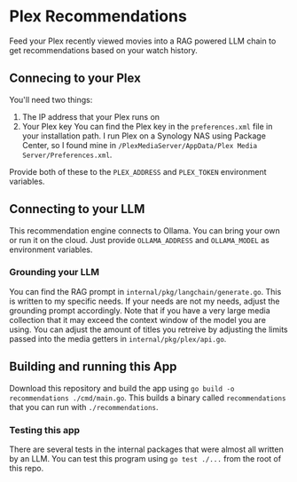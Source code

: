 # Plex Recommendations
Feed your Plex recently viewed movies into a RAG powered LLM chain to get recommendations based on your watch history.

## Connecing to your Plex
You'll need two things:
1. The IP address that your Plex runs on
2. Your Plex key
You can find the Plex key in the `preferences.xml` file in your installation path.
I run Plex on a Synology NAS using Package Center, so I found mine in 
`/PlexMediaServer/AppData/Plex Media Server/Preferences.xml`. 

Provide both of these to the `PLEX_ADDRESS` and `PLEX_TOKEN` environment variables.

## Connecting to your LLM
This recommendation engine connects to Ollama. You can bring your own or 
run it on the cloud. Just provide `OLLAMA_ADDRESS` and `OLLAMA_MODEL` as 
environment variables. 

### Grounding your LLM
You can find the RAG prompt in `internal/pkg/langchain/generate.go`. This is 
written to my specific needs. If your needs are not my needs, adjust the 
grounding prompt accordingly. Note that if you have a very large media collection
that it may exceed the context window of the model you are using. You can 
adjust the amount of titles you retreive by adjusting the limits passed into
the media getters in `internal/pkg/plex/api.go`. 

## Building and running this App
Download this repository and build the app using 
`go build -o recommendations ./cmd/main.go`. This builds a binary called
`recommendations` that you can run with `./recommendations`. 

### Testing this app
There are several tests in the internal packages that were almost all written by 
an LLM. You can test this program using `go test ./...` from the root of this repo.